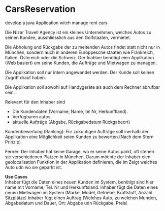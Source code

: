 # CarsReservation
develop a java Application witch manage rent cars

Die Nizar Travell Agency ist ein kleines Unternehmen, welches Autos zu seinen Kunden, ausshliesslich aus den Golfstaaten, vermietet.

Die Abholung und Rückgabe der zu meitenden Autos findet statt nicht nur in München, sondern auch in anderen Europpesche staaten wie Frankreich, Italien, Östereich oder die Schweiz.
Der Inahber benötigt eien Applikation (Web basiert) um seine Kunden, die Aufträge und Mietwagen zu managen.

Die Applikation soll nur intern angewandet werden. Der Kunde soll keinen Zugriff drauf haben.

Die Applikation soll sowohl auf Handygeräte als auch dem Rechner abrufbar sein.

Relevant für den Inhaber sind 
- Die Kundendaten (Vorname, Name, tel Nr, Herkunftland).
- Verfügbaren autos
- aktuelle Aufträge (Abgabe, Rückgabedatum Rückgabeort)

Kundenbewertung (Ranking):
Für zukuntigen Aufträge soll inerhalb der Applikation eine Möglichkeit seien Kunden zu bewerten.(Nach dem Stern Prinzip)

Ferner:
Der Inhaber hat keine Garage, wo er seine Autos parkt, oft stehen sie verschiedenen Plätzen in München. Darum möchte der Inhaber eien geolocalisation Funktion in der Applikation definieren, 
die im Zeigt welches Auto udn wo sie geparkt ist.


<b>Use Cases</b><br/>
Inhaber fügt die Daten eines neuen Kunden im System, benötigt sind hier name mit Vorname, Tel. Nr und Herkunftsland.
Inhaber fügt die Daten eines neuen Mietwagen im System (Marke, Model, Getriebe, Kraftstoff, Anzahl Sitzplätze)
Inhaber fügt einen Auftrag (Welches Auto, zu welchen Munden, Abgabedatum und Dauer, Ort: Abgabe udn Rückgabe, Preis) 
